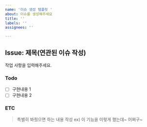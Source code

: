 ```yaml
---
name: '이슈 생성 템플릿 '
about: 이슈를 생성해주세요
title: ''
labels: ''
assignees: ''

---
```


## Issue: 제목(연관된 이슈 작성)
작업 사항을 입력해주세요.

### Todo
- [ ] 구현내용 1
- [ ] 구현내용 2

### ETC
> 특별히 봐줬으면 하는 내용 작성
> ex) 이 기능을 이렇게 했는데~ 어쩌구~
